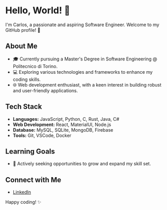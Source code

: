 # Hello, World! 👋

I'm Carlos, a passionate and aspiring Software Engineer. Welcome to my GitHub profile! 🚀

## About Me

- 🎓 Currently pursuing a Master's Degree in Software Engineering @ Politecnico di Torino.
- 💻 Exploring various technologies and frameworks to enhance my coding skills.
- 🌐 Web development enthusiast, with a keen interest in building robust and user-friendly applications.

## Tech Stack

- **Languages:** JavaScript, Python, C, Rust, Java, C#
- **Web Development:** React, MaterialUI, Node.js
- **Database:** MySQL, SQLite, MongoDB, Firebase
- **Tools:** Git, VSCode, Docker

## Learning Goals

- 🤔 Actively seeking opportunities to grow and expand my skill set.

## Connect with Me

- [LinkedIn](https://www.linkedin.com/in/carlos-valeriano-a6b391223/)

Happy coding! ✨
